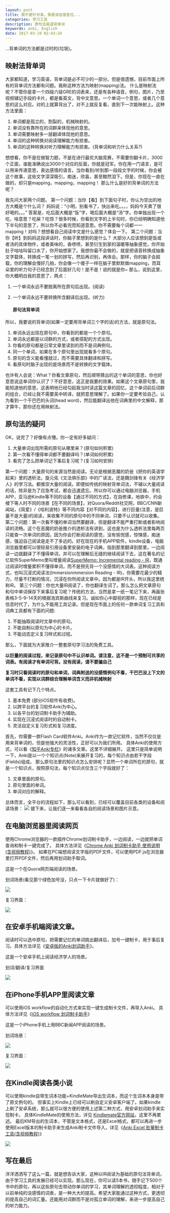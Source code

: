 ```yaml
---
layout: post
title: 我不是针对谁，我是说在座各位...
categories: 学习工具
description: 原句法英语背单词
keywords: anki, English
date: 2017-03-19 02:43:24
---
```


...背单词的方法都是过时的(垃圾)。

## 映射法背单词

大家都知道，学习英语，背单词是必不可少的一部分。但是很遗憾，目前市面上所有的背单词方法都有问题。我称这种方法为映射(mapping)法。 什么是映射法呢？不管你是拿一个四级六级GRE的词表来，还是有各种语音，例句，图片，乃至视频辅记手段的卡片，都是看英文，背中文意思。一个单词一个意思，或者几个意思的这么对应。对的上就算背出了，对不上就反复看，直到下一次能映射上。这种方法里面：

1.  单词都是孤立的，割裂的，机械映射的。
2.  单词没有靠所在的词群来体现他的意思。
3.  单词需要映射多一层翻译体现他的意思。
4.  单词的这种转换对阅读理解能力有损害。
5.  单词的这种转换对听力理解能力有损害。(背单词和听力什么关系?)

想想看，你不是在做智力题，不是在进行最优大脑竞赛，不需要你翻卡片，3000个正面，谁能准确说出3000个对应的反面，你就是冠军。你在用一门语言，是可以用来传递意思，表达感情的语言。当你看到/听到那一段段文字的时候，你会被这个故事，这些文字深深吸引，痴迷，欣喜，甚至黯然泪下。但是，你现在一直在做的，却只是mapping，mapping，mapping！ 那么什么是好的背单词的方法呢？

我先问大家两个问题。 第一个问题：当你【看】到下面句子时，你认为空出的地方大概是个什么词？ 妈妈说：“小明，别看书了，快出来吃。。。，妈妈今天煮了很好喝的。。。” 答案是，吃后面大概是“饭”字，喝后面大概是“汤”字。你单独出现一个吃，啥意思？吃屎？吃惊？很多时候，你看到文字的上半句时，你已经明确知道他下半句的意思了，所以你不必看完而知道意思。你不需要每个词都一一mapping！对吗？想想看自己阅读中文是什么感觉？体会一下。 第二个问题：当你【听】到妈妈这段讲话时，你脑子里想到的是什么？ 大部分人应该想到是饭或者汤的具体物件，或者美味的，香喷喷，甚至衍生到家的温暖等抽象感觉，你开始肚子咕咕叫留口水了，你开始想家了。我想你最不会做的，就是把语音转换成抽象文字载体，转换成一笔一划的拼写，然后再识别，再体会。那样，你的脑子会超载，你的理解会慢好几拍，你会像一个傻子一样在脑子里默默做mapping，而耳朵里的听力句子已经念到了后面好几句！是不是！说的就是你~ 那么，说到这里，你大概明白我的意思了，两点：

1.  一个单词永远不要脱离所在原句后出现。(阅读)
2.  一个单词永远不要转换所含翻译后出现。(听力)
    
    #### 原句法背单词

所以，我要说的背单词(如果一定要用背单词三个字的话)的方法，就是原句法。

1.  单词永远出现在原句中，你看到的都是一个个原句。
2.  单词永远都是以词群的方式，或者搭配的方式出现。
3.  你看的原句都是日常文章里读到的而不是词典例句。
4.  同一个单词，如果在多个原句里出现就看多个原句。
5.  原句的含义能看懂就过，而不需要具体翻译和拼写。
6.  看原句时脑子出现的是场景而不是转换的文字载体。

也许有人会说：What？你看文章原句，然后顺带猜出的这个单词的意思，你也好意思说这单词你认识了？不好意思，这正是我要的效果。如果这个文章原句里，我能知道他的意思，这表明他已经勾起我当时读这篇文章的回忆，这个单词前后词群的组合，已经让我不需要英中转译，就把意思理解了。如果你一定要考验自己，认为看到一个干巴巴的头词(head word)，然后能翻译出他在词典里的中文解释，那才算牛，那你还在用映射法。

## 原句法的疑问

OK，说完了？好像有点懵。你一定有好多疑问：

1.  大量单词出现所需的原句从哪里来？(原句如何积累)
2.  第一次看不懂得单词都不要翻译吗？(单词如何积累)
3.  看完了怎么把单词记下事后复习呢？(复习如何安排)

第一个问题：大量原句的来源当然是阅读。无论是根据恶魔的奶爸《把你的英语学起来》里的透析法，旋元佑《文法俱乐部》中的广读法，还是魏剑锋有关《经济学人》的学习法。都推崇大量的阅读。即便如传统的映射背单词法，不辅以大量阅读的话，除非是为了应急考试，都会迅速遗忘。所以你可以通过电脑浏览器，手机APP，亚马逊Kindle等不同的设备【通过不同的方式】，在自修课，地铁中，约会楼下等人时不同的场景【在不同的场景】，对Quora/Reddit社交网，BBC/CNN新闻站，《简爱》/《哈利波特》等不同内容【对不同的内容】，进行巨量(注意，是巨量不是大量)的阅读，来收集不同的原句中的不同单词，只要不认识就可以收集。 第二个问题：第一次看不懂的单词当然要翻译，但是翻译不能严重打断或者影响阅读的流畅。这个在恶魔的奶爸推介的透析法有讲到，这也是为什么透析法里每两页只能查一次单词的原因，因为你会打断阅读的感觉，没有愉悦感，惊悚感，痴迷感，强迫自己阅读是走不了多远的。好在现在的手机APP软件，kindle设备，电脑浏览器里都可以很轻易引用设备里安装的电子词典，指到那里翻译到那里。一边阅读一边就翻译了不懂得单词，并可以在理解后无缝的继续阅读下去，这在著名的记忆软件SuperMemo里叫增量阅读[SuperMemo: Incremental reading - IR](https://www.supermemo.com/help/read.htm)，既通过阅读时增量累积不懂得单词，而不是预先背一个没感情的大词表。这种阅读方式，也叫沉浸式阅读法(Immersionmmersion Reading - IR)，你需要花最少的精力，尽量不打断的情况，沉浸在你所阅读文章中。因为都是IR开头，所以我这里统称IR。 第三个问题：你也大量IR阅读了，你也翻译生词了。那么怎么把文章原句和句中单词保存下来事后复习呢？传统的方法，当然是拿一纸一笔记下来，再画张表格3-5-9-14天的根据浩宾斯曲线来复习。诚如你心中鄙视的那样，现在已经是信息时代了，为什么不能用工具记录。但是现在市面上的任何一款单词复习工具和词典工具都有下面的问题:

1.  不能抽取阅读时文章中的原句。
2.  不能自制以原句为中心的卡片。
3.  不能动态定义复习样式和过程。

那么，下面就为大家推介一整套原句学习法的免费工具。 

**以巨量的阅读过程，来记录原句中不认识单词。请注意，这不是一个预制可共享的词表。有阅读才有单词可背。没有阅读，请不要骗自己**

**复习时只看阅读时的原句和单词，词典附送的没感情例句不看，干巴巴没上下文的单词不看，实现以词群综合理解单词含义而非机械映射** 

这套工具有记下几个特点。

1.  基本免费 (部分iOS软件有收费)。
2.  以跨平台的复习软件Anki为中心。
3.  以各平台的划词制卡助手为辅助。
4.  实现在沉浸式阅读时的自动制卡。
5.  灵活自定义复习形式和复习进度。

首先，你需要一款Flash Card软件Anki。Anki作为一款记忆软件，当然不仅仅是用来背单词的，但是他强大的灵活性，正好可以为我们所用。 具体Anki的使用方式，可以看《[知乎Anki专栏](https://zhuanlan.zhihu.com/-anki)》的诸多文章。这里不详细展开。 这里只是简单说明一下，Anki是以一个个知识点(Note)来展开复习的，每个知识点由若干字段(Fields)组成。 那么原句法里的知识点怎么安排呢？显然一个单词所在的原句，就是一个知识点，按照原句法，每个知识点仅含三个字段就好了：

1.  文章里面的原句。
2.  原句里面的单词。
3.  单词对应的解释。

总体而言，全平台的流程如下，那么可以看到，已经可以覆盖目前各类的设备和阅读场景： 
![](/images/sentence_vocab.png) 接下来，让我们逐一来看看各自的阅读场景和图片示意。

## 在电脑浏览器里阅读网页

使用Chrome浏览器的一款插件Chrome划词制卡助手，一边阅读，一边就把单词查询和制卡一键完成了。 具体方法详见《[Chrome Anki 划词制卡助手 使用说明(含视频教程)](http://www.laohuang.net/20160817/anki-dict-helper-chrome-extension/)》。 如果在PC端想阅读文字版的PDF文件，可以使用PDF.js在浏览器里打开PDF文件，然后再用划词助手取词。 

这是一个在Quora网页端阅读的场景。 

划词场景(看见那个绿色加号没，只点一下卡片就做好了)： 

![](/images/anki_helper_pc_01.png) 

复习界面： 

![](/images/iphone_02.png)

## 在安卓手机端阅读文章。

阅读时可以选中原句，把需要记忆的单词挑出翻译后，加号一键制卡，用于事后复习。具体方法详见《[安卓版的Anki划词助手](https://zhuanlan.zhihu.com/p/25857322)》。 

这是一个安卓手机上阅读经济学人的场景。

划词/翻译/复习界面 

![](/images/android_01.jpg)

## 在iPhone手机APP里阅读文章

可以使用iOS workflow的自动化方式来实现一键生成制卡文件，再导入Anki。 具体方法详见《[iOS workflow 划词制卡助手](http://www.laohuang.net/20170311/ios-workflow-dict-helper/)》 

这是一个iPhone手机上用BBC新闻APP阅读的场景。 

划词场景： 

![](/images/anki_help_iphone_01.jpg) 

复习界面： 

![](/images/iphone_01.png)

## 在Kindle阅读各类小说

可以使用kindle自带生词本功能+KindleMate导出生词本，而这个生词本本身是带了原文例句的。 但事实上Kindle上已经可以刷自定义安卓客户端了。如果kindle上刷了安卓系统，那么就可以很方便的使用上述第二种方式，用安卓划词助手来实现制卡。 具体KindleMate的使用方法，详见 [Kindlemate官方网站](http://kmate.me/cn/)，这里不再累述。 最后KM导出的生词本，不管是文本格式，还是Excel格式，都可以再进一步使用Excel版本的制卡助手来生成Anki制卡文件导入，详见《[Anki Excel 批量制卡工具(含视频教程)](http://www.laohuang.net/20160802/anki-excel-helper-tool/)》 

![](/images/anki-excel-tool-002.jpg) 

## 写在最后

洋洋洒洒写了这么一篇，就是想告诉大家，这种以IR阅读为基础的原句法背单词，由于学习工具的发展已经可以实现。那么现在，你可以读5本书，随手记下500个书中的原句，再以这些原句去带动你单词的学习，其单词理解的透彻程度，相对于以前单纯的没感情的词表，是一种大大的提高。希望大家能通过这种方式，更透彻的提高自己的词汇量。还能用对词群而不是对孤立单词的理解，来进一步提高自己的听力能力。